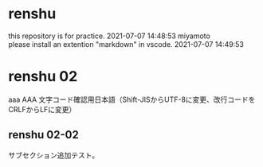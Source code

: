 # renshu
this repository is for practice. 2021-07-07 14:48:53 miyamoto  
please install an extention "markdown" in vscode. 2021-07-07 14:49:53

# renshu 02
aaa AAA 文字コード確認用日本語（Shift-JISからUTF-8に変更、改行コードをCRLFからLFに変更）

## renshu 02-02
サブセクション追加テスト。
